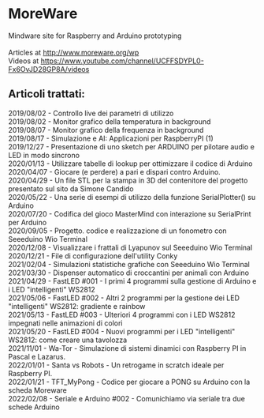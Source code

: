 # MoreWare
Mindware site for Raspberry and Arduino prototyping<br />
<br />
Articles at http://www.moreware.org/wp <br />
Videos at https://www.youtube.com/channel/UCFFSDYPL0-Fx6OvJD28GP8A/videos<br />

Articoli trattati:
------------------
2019/08/02 - Controllo live dei parametri di utilizzo <br />
2019/08/02 - Monitor grafico della temperatura in background <br /> 
2019/08/07 - Monitor grafico della frequenza in background <br />
2019/08/17 - Simulazione e AI: Applicazioni per RaspberryPI (1) <br />
2019/12/27 - Presentazione di uno sketch per ARDUINO per pilotare audio e LED in modo sincrono<br />
2020/01/13 - Utilizzare tabelle di lookup per ottimizzare il codice di Arduino<br />
2020/04/07 - Giocare (e perdere) a pari e dispari contro Arduino.<br />
2020/04/29 - Un file STL per la stampa in 3D del contenitore del progetto presentato sul sito da Simone Candido<br />
2020/05/22 - Una serie di esempi di utilizzo della funzione SerialPlotter() su Arduino<br />
2020/07/20 - Codifica del gioco MasterMind con interazione su SerialPrint per Arduino<br />
2020/09/05 - Progetto. codice e realizzazione di un fonometro con Seeeduino Wio Terminal <br />
2020/12/08 - Visualizzare i frattali di Lyapunov sul Seeeduino Wio Terminal<br />
2020/12/21 - File di configurazione dell'utility Conky<br />
2021/02/04 - Simulazioni statistiche grafiche con Seeeduino Wio Terminal<br />
2021/03/30 - Dispenser automatico di croccantini per animali con Arduino<br />
2021/04/29 - FastLED #001 - I primi 4 programmi sulla gestione di Arduino e i LED "intelligenti" WS2812<br />
2021/05/06 - FastLED #002 - Altri 2 programmi per la gestione dei LED "intelligenti" WS2812: gradiente e rainbow<br />
2021/05/13 - FastLED #003 - Ulteriori 4 programmi con i LED WS2812 impegnati nelle animazioni di colori<br />
2021/05/20 - FastLED #004 - Nuovi programmi per i LED "intelligenti" WS2812: come creare una tavolozza<br />
2021/11/01 - Wa-Tor - Simulazione di sistemi dinamici con Raspberry PI in Pascal e Lazarus. <br />
2022/01/01 - Santa vs Robots - Un retrogame in scratch ideale per Raspberry PI. <br />
2022/01/21 - TFT_MyPong - Codice per giocare a PONG su Arduino con la scheda Moreware <br />
2022/02/08 - Seriale e Arduino #002 - Comunichiamo via seriale tra due schede Arduino <br />
